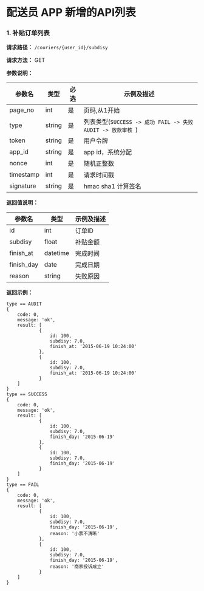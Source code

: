 配送员 APP 新增的API列表
===========
### 1. 补贴订单列表

**请求路径：** `/couriers/{user_id}/subdisy`

**请求方法：** GET

**参数说明：**

参数名 | 类型 | 必选 | 示例及描述
----- | ---- | --- | ---------
page_no | int | 是 | 页码,从1开始
type | string | 是 | 列表类型(`SUCCESS -> 成功 FAIL -> 失败 AUDIT -> 放款审核 `)
token  | string | 是 | 用户令牌
app_id | string | 是 | app id，系统分配
nonce | int | 是 | 随机正整数
timestamp  | int | 是 | 请求时间戳
signature  | string | 是 | hmac sha1 计算签名

**返回值说明：**

参数名 | 类型 | 示例及描述
----- | --- | ---------
id | int | 订单ID
subdisy | float | 补贴金额
finish_at | datetime | 完成时间
finish_day | date | 完成日期
reason | string | 失败原因

**返回示例：**

    type == AUDIT
    {
        code: 0,
        message: 'ok',
        result: [
                {
                    id: 100,
                    subdisy: 7.0,
                    finish_at: '2015-06-19 10:24:00'
                },
                {
                    id: 100,
                    subdisy: 7.0,
                    finish_at: '2015-06-19 10:24:00'
                }
        ]
    }
    type == SUCCESS
    {
        code: 0,
        message: 'ok',
        result: [
                {
                    id: 100,
                    subdisy: 7.0,
                    finish_day: '2015-06-19'
                },
                {
                    id: 100,
                    subdisy: 7.0,
                    finish_day: '2015-06-19'
                }
        ]
    }
    type == FAIL
    {
        code: 0,
        message: 'ok',
        result: [
                {
                    id: 100,
                    subdisy: 7.0,
                    finish_day: '2015-06-19',
                    reason: '小票不清晰'
                },
                {
                    id: 100,
                    subdisy: 7.0,
                    finish_day: '2015-06-19',
                    reason: '商家投诉成立'
                }
        ]
    }
